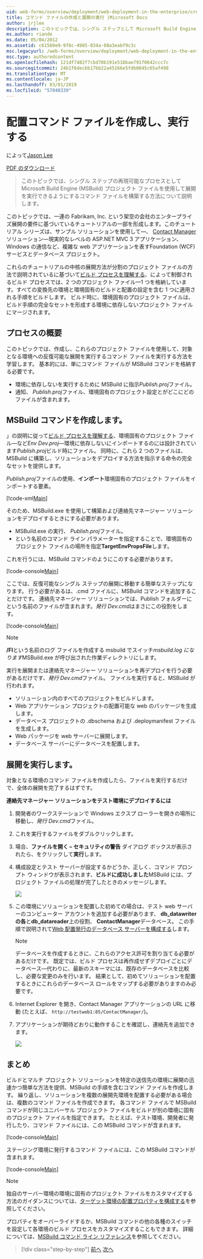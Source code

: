 ```yaml
---
uid: web-forms/overview/deployment/web-deployment-in-the-enterprise/creating-and-running-a-deployment-command-file
title: コマンド ファイルの作成と展開の実行 |Microsoft Docs
author: jrjlee
description: このトピックでは、シングル ステップとして Microsoft Build Engine (MSBuild) プロジェクト ファイルを使用して再展開を実行できるようにするコマンド ファイルを構築する方法について説明しています.
ms.author: riande
ms.date: 05/04/2012
ms.assetid: c61560e9-9f6c-4985-834a-08a3eabf9c3c
msc.legacyurl: /web-forms/overview/deployment/web-deployment-in-the-enterprise/creating-and-running-a-deployment-command-file
msc.type: authoredcontent
ms.openlocfilehash: 121df7482f7cbd70b191e518bae791f0642ccc7c
ms.sourcegitcommit: 24b1f6decbb17bb22a45166e5fdb0845c65af498
ms.translationtype: MT
ms.contentlocale: ja-JP
ms.lasthandoff: 03/01/2019
ms.locfileid: "57048339"
---
```

<a name="creating-and-running-a-deployment-command-file"></a>配置コマンド ファイルを作成し、実行する
====================
によって[Jason Lee](https://github.com/jrjlee)

[PDF のダウンロード](https://msdnshared.blob.core.windows.net/media/MSDNBlogsFS/prod.evol.blogs.msdn.com/CommunityServer.Blogs.Components.WeblogFiles/00/00/00/63/56/8130.DeployingWebAppsInEnterpriseScenarios.pdf)

> このトピックでは、シングル ステップの再現可能なプロセスとして Microsoft Build Engine (MSBuild) プロジェクト ファイルを使用して展開を実行できるようにするコマンド ファイルを構築する方法について説明します。


このトピックでは、一連の Fabrikam, Inc. という架空の会社のエンタープライズ展開の要件に基づいているチュートリアルの一部を形成します。このチュートリアル シリーズは、サンプル ソリューションを使用して&#x2014;、 [Contact Manager](the-contact-manager-solution.md)ソリューション&#x2014;現実的なレベルの ASP.NET MVC 3 アプリケーション、Windows の通信など、複雑な web アプリケーションを表すFoundation (WCF) サービスとデータベース プロジェクト。

これらのチュートリアルの中核の展開方法が分割のプロジェクト ファイルの方法で説明されているに基づいて[ビルド プロセスを理解する](understanding-the-build-process.md)、によって制御されるビルド プロセスでは、2 つのプロジェクト ファイル&#x2014;1 つを格納しています。すべての変換先の環境と環境固有のビルドと配置の設定を含む 1 つに適用される手順をビルドします。 ビルド時に、環境固有のプロジェクト ファイルは、ビルド手順の完全なセットを形成する環境に依存しないプロジェクト ファイルにマージされます。

## <a name="process-overview"></a>プロセスの概要

このトピックでは、作成し、これらのプロジェクト ファイルを使用して、対象となる環境への反復可能な展開を実行するコマンド ファイルを実行する方法を学習します。 基本的には、単にコマンド ファイルが MSBuild コマンドを格納する必要です。

- 環境に依存しないを実行するために MSBuild に指示*Publish.proj*ファイル。
- 通知、 *Publish.proj*ファイル、環境固有のプロジェクト設定とがどこにどのファイルが含まれます。

## <a name="create-an-msbuild-command"></a>MSBuild コマンドを作成します。

」の説明に従って[ビルド プロセスを理解する](understanding-the-build-process.md)、環境固有のプロジェクト ファイル&#x2014;など*Env Dev.proj*&#x2014;環境に依存しないにインポートするのには設計されています*Publish.proj*ビルド時にファイル。 同時に、これら 2 つのファイルは、MSBuild に構築し、ソリューションをデプロイする方法を指示する命令の完全なセットを提供します。

*Publish.proj*ファイルの使用、**インポート**環境固有のプロジェクト ファイルをインポートする要素。


[!code-xml[Main](creating-and-running-a-deployment-command-file/samples/sample1.xml)]


そのため、MSBuild.exe を使用して構築および連絡先マネージャー ソリューションをデプロイするときにする必要があります。

- MSBuild.exe の実行、 *Publish.proj*ファイル。
- という名前のコマンド ライン パラメーターを指定することで、環境固有のプロジェクト ファイルの場所を指定**TargetEnvPropsFile**します。

これを行うには、MSBuild コマンドのようにこのする必要があります。


[!code-console[Main](creating-and-running-a-deployment-command-file/samples/sample2.cmd)]


ここでは、反復可能なシングル ステップの展開に移動する簡単なステップになります。 行う必要があるは、.cmd ファイルに、MSBuild コマンドを追加することだけです。 連絡先マネージャー ソリューションでは、Publish フォルダーにという名前のファイルが含まれます。*発行 Dev.cmd*はまさにこの役割をします。


[!code-console[Main](creating-and-running-a-deployment-command-file/samples/sample3.cmd)]


> [!NOTE]
> **/Fl**という名前のログ ファイルを作成する msbuild でスイッチ*msbuild.log になります*MSBuild.exe が呼び出された作業ディレクトリにします。


実行を展開または連絡先マネージャー ソリューションを再デプロイを行う必要があるだけです、*発行 Dev.cmd*ファイル。 ファイルを実行すると、MSBuild が行われます。

- ソリューション内のすべてのプロジェクトをビルドします。
- Web アプリケーション プロジェクトの配置可能な web のパッケージを生成します。
- データベース プロジェクトの .dbschema および .deploymanifest ファイルを生成します。
- Web パッケージを web サーバーに展開します。
- データベース サーバーにデータベースを配置します。

## <a name="run-the-deployment"></a>展開を実行します。

対象となる環境のコマンド ファイルを作成したら、ファイルを実行するだけで、全体の展開を完了するはずです。

**連絡先マネージャー ソリューションをテスト環境にデプロイするには**

1. 開発者のワークステーションで Windows エクスプ ローラーを開きの場所に移動し、*発行 Dev.cmd*ファイル。
2. これを実行するファイルをダブルクリックします。
3. 場合、**ファイルを開く – セキュリティの警告** ダイアログ ボックスが表示されたら、をクリックして**実行**します。
4. 構成設定とテスト サーバーが設定するかどうか、正しく、コマンド プロンプト ウィンドウが表示されます、**ビルドに成功しました**MSBuild には、プロジェクト ファイルの処理が完了したときのメッセージします。

    ![](creating-and-running-a-deployment-command-file/_static/image1.png)
5. この環境にソリューションを配置した初めての場合は、テスト web サーバーのコンピューター アカウントを追加する必要があります、 **db\_datawriter の各**と**db\_datareader**上の役割、 **ContactManager**データベース。 この手順で説明されて[Web 配置発行のデータベース サーバーを構成する](../configuring-server-environments-for-web-deployment/configuring-a-database-server-for-web-deploy-publishing.md)します。

    > [!NOTE]
    > データベースを作成するときに、これらのアクセス許可を割り当てる必要があるだけです。 既定では、ビルド プロセスは再作成せずデプロイごとにデータベース&#x2014;代わりに、最新のスキーマには、既存のデータベースを比較し、必要な変更のみを行います。 結果として、初めてソリューションを配置するときにこれらのデータベース ロールをマップする必要がありますのみ必要です。
6. Internet Explorer を開き、Contact Manager アプリケーションの URL に移動 (たとえば、 `http://testweb1:85/ContactManager/`)。
7. アプリケーションが期待どおりに動作することを確認し、連絡先を追加できます。

    ![](creating-and-running-a-deployment-command-file/_static/image2.png)

## <a name="conclusion"></a>まとめ

ビルドとマルチ プロジェクト ソリューションを特定の送信先の環境に展開の迅速かつ簡単な方法を提供、MSBuild の手順を含むコマンド ファイルを作成します。 繰り返し、ソリューションを複数の展開先環境を配置する必要がある場合は、複数のコマンド ファイルを作成できます。 各コマンド ファイルで MSBuild コマンドが同じユニバーサル プロジェクト ファイルをビルドが別の環境に固有のプロジェクト ファイルを指定できます。 たとえば、テスト環境、開発者に発行したり、コマンド ファイルには、この MSBuild コマンドが含まれます。


[!code-console[Main](creating-and-running-a-deployment-command-file/samples/sample4.cmd)]


ステージング環境に発行するコマンド ファイルには、この MSBuild コマンドが含まれます。


[!code-console[Main](creating-and-running-a-deployment-command-file/samples/sample5.cmd)]


> [!NOTE]
> 独自のサーバー環境の環境に固有のプロジェクト ファイルをカスタマイズする方法のガイダンスについては、[ターゲット環境の配置プロパティを構成する](../configuring-server-environments-for-web-deployment/configuring-deployment-properties-for-a-target-environment.md)を参照してください。


プロパティをオーバーライドするか、MSBuild コマンドの他の各種のスイッチを設定して各環境のビルド プロセスをカスタマイズすることもできます。 詳細については、[MSBuild コマンド ライン リファレンス](https://msdn.microsoft.com/library/ms164311.aspx)を参照してください。

> [!div class="step-by-step"]
> [前へ](deploying-database-projects.md)
> [次へ](manually-installing-web-packages.md)
